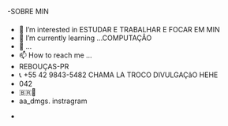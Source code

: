  -SOBRE MIN
 ####
- 👀 I’m interested in  ESTUDAR E TRABALHAR E FOCAR EM MIN
- 🌱 I’m currently learning ...COMPUTAÇÂO
- 💞️  ...
- 📫 How to reach me ...
- REBOUÇAS-PR 
- 📞 +55 42 9843-5482 CHAMA LA  TROCO  DIVULGAÇâO HEHE
- 042
- 🇧🇷 
- aa_dmgs. instragram

<!---
alysson0000/alysson0000 is a ✨ special ✨ repository because its `README.md` (this file) appears on your GitHub profile.
You can click the Preview link to take a look at your changes.
--->
-
